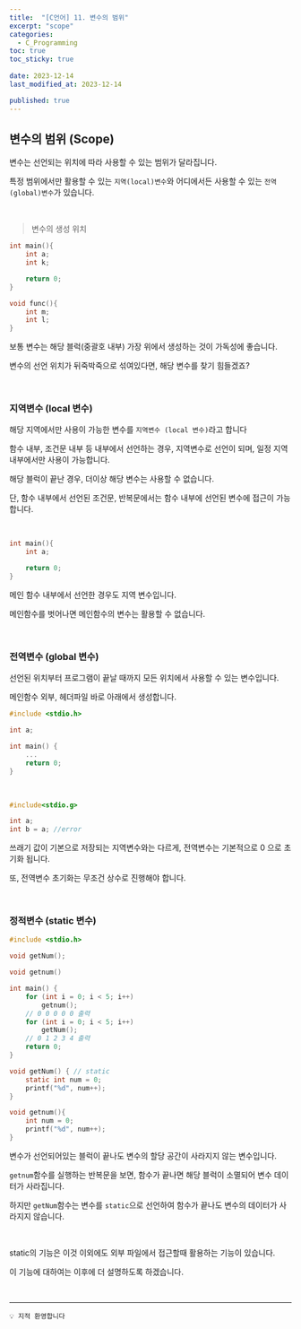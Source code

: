 ```yaml
---
title:  "[C언어] 11. 변수의 범위"
excerpt: "scope"
categories:
  - C_Programming
toc: true
toc_sticky: true
 
date: 2023-12-14
last_modified_at: 2023-12-14

published: true
---
```


## 변수의 범위 (Scope)

변수는 선언되는 위치에 따라 사용할 수 있는 범위가 달라집니다.

특정 범위에서만 활용할 수 있는 `지역(local)변수`와 어디에서든 사용할 수 있는 `전역(global)변수`가 있습니다.

<br />

> 변수의 생성 위치

```c
int main(){
	int a;
	int k;

	return 0;
}

void func(){
	int m;
	int l;
}
```

보통 변수는 해당 블럭(중괄호 내부) 가장 위에서 생성하는 것이 가독성에 좋습니다.

변수의 선언 위치가 뒤죽박죽으로 섞여있다면, 해당 변수를 찾기 힘들겠죠?

<br />

### 지역변수 (local 변수)

해당 지역에서만 사용이 가능한 변수를 `지역변수 (local 변수)`라고 합니다

함수 내부, 조건문 내부 등 내부에서 선언하는 경우, 지역변수로 선언이 되며, 일정 지역 내부에서만 사용이 가능합니다.

해당 블럭이 끝난 경우, 더이상 해당 변수는 사용할 수 없습니다.

단, 함수 내부에서 선언된 조건문, 반복문에서는 함수 내부에 선언된 변수에 접근이 가능합니다.


<br />


```c
int main(){
	int a;

	return 0;
}
```
메인 함수 내부에서 선언한 경우도 지역 변수입니다. 

메인함수를 벗어나면 메인함수의 변수는 활용할 수 없습니다.

<br />

### 전역변수 (global 변수)

선언된 위치부터 프로그램이 끝날 때까지 모든 위치에서 사용할 수 있는 변수입니다.

메인함수 외부, 헤더파일 바로 아래에서 생성합니다.

```c
#include <stdio.h>

int a;

int main() {
	...
	return 0;
}
```

<br />


```c
#include<stdio.g>

int a;
int b = a; //error

```

쓰래기 값이 기본으로 저장되는 지역변수와는 다르게, 전역변수는 기본적으로 0 으로 초기화 됩니다.

또, 전역변수 초기화는 무조건 상수로 진행해야 합니다.

<br />

### 정적변수 (static 변수)

```c
#include <stdio.h>

void getNum();

void getnum()

int main() {
	for (int i = 0; i < 5; i++)
        getnum();
	// 0 0 0 0 0 출력
    for (int i = 0; i < 5; i++)
        getNum();
	// 0 1 2 3 4 출력
    return 0;
}

void getNum() { // static
    static int num = 0;
    printf("%d", num++);
}

void getnum(){
	int num = 0;
    printf("%d", num++);
}
```

변수가 선언되어있는 블럭이 끝나도 변수의 할당 공간이 사라지지 않는 변수입니다.

`getnum`함수를 실행하는 반복문을 보면, 함수가 끝나면 해당 블럭이 소멸되어 변수 데이터가 사라집니다.

하지만 `getNum`함수는 변수를 `static`으로 선언하여 함수가 끝나도 변수의 데이터가 사라지지 않습니다.

<br />

static의 기능은 이것 이외에도 외부 파일에서 접근할때 활용하는 기능이 있습니다. 

이 기능에 대하여는 이후에 더 설명하도록 하겠습니다.

<br />

---

```
💡 지적 환영합니다
```
